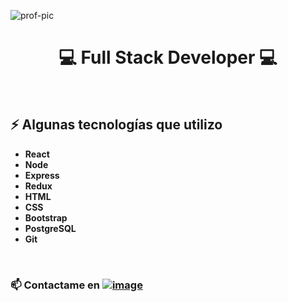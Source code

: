![prof-pic](https://user-images.githubusercontent.com/53587594/127256510-0b698460-da2c-4123-a3a5-743293b8cc8e.png)

<h1 align="center">
 💻 Full Stack Developer 💻
</h1>

<br>

## ⚡ Algunas tecnologías que utilizo 
-  <b>React</b>
-  <b>Node</b>
-  <b>Express</b>
-  <b>Redux</b>
-  <b>HTML</b>
-  <b>CSS</b>
-  <b>Bootstrap</b>
-  <b>PostgreSQL</b>
-  <b>Git</b>

<br>

### 📫 Contactame en  [![image](https://img.shields.io/badge/-LinkedIn-0e76a8?style=plastic&logo=linkedIn)](https://www.linkedin.com/in/christian-nordfors-dev/)

<!--
**ChristianNordfors/ChristianNordfors** is a ✨ _special_ ✨ repository because its `README.md` (this file) appears on your GitHub profile.

Here are some ideas to get you started:

- 🔭 I’m currently working on ...
- 🌱 I’m currently learning ...
- 👯 I’m looking to collaborate on ...
- 🤔 I’m looking for help with ...
- 💬 Ask me about ...
- 📫 How to reach me: ...
- 😄 Pronouns: ...
- ⚡ Fun fact: ...
-->
